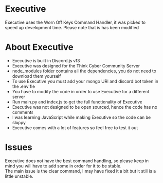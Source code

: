 # Executive
Executive uses the Worn Off Keys Command Handler, it was picked to speed up development time. Please note that is has been modified <br>

# About Executive
* Executive is built in Discord.js v13
* Executive was designed for the Think Cyber Community Server
* node_modules folder contains all the dependencies, you do not need to download them yourself
* To use Executive you must add your mongo URI and discord bot token in the .env fle
* You have to modify the code in order to use Executive for a different server
* Run main.py and index.js to get the full functionality of Executive
* Executive was not designed to be open sourced, hence the code has no comments
* I was learning JavaScript while making Executive so the code can be sloppy
* Executive comes with a lot of features so feel free to test it out

# Issues
Executive does not have the best command handling, so please keep in mind you will have to add some in order for it to be stable. <br>
The main issue is the clear command, I may have fixed it a bit but it still is a little unstable.
